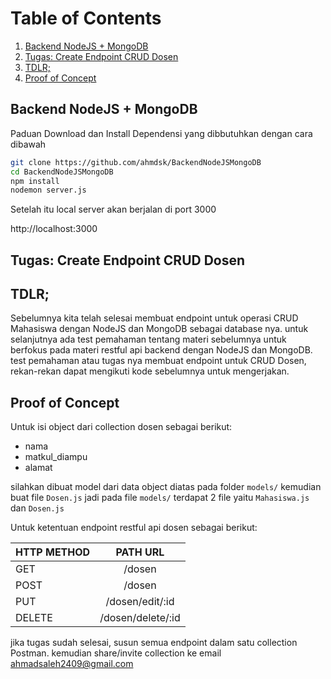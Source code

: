# Table of Contents
1. [Backend NodeJS + MongoDB](#backend-nodejs--mongodb)
2. [Tugas: Create Endpoint CRUD Dosen](#tugas-create-endpoint-crud-dosen)
3. [TDLR;](#tldr)
4. [Proof of Concept](#proof-of-concept)

## Backend NodeJS + MongoDB

Paduan Download dan Install Dependensi yang dibbutuhkan dengan cara dibawah

```sh
git clone https://github.com/ahmdsk/BackendNodeJSMongoDB
cd BackendNodeJSMongoDB
npm install
nodemon server.js
```

Setelah itu local server akan berjalan di port 3000

http://localhost:3000

## Tugas: Create Endpoint CRUD Dosen

## TDLR;
Sebelumnya kita telah selesai membuat endpoint untuk operasi CRUD Mahasiswa dengan NodeJS dan MongoDB sebagai database nya. untuk selanjutnya ada test pemahaman tentang materi sebelumnya untuk berfokus pada materi restful api backend dengan NodeJS dan MongoDB. test pemahaman atau tugas nya membuat endpoint untuk CRUD Dosen, rekan-rekan dapat mengikuti kode sebelumnya untuk mengerjakan.

## Proof of Concept
Untuk isi object dari collection dosen sebagai berikut:
- nama
- matkul_diampu
- alamat

silahkan dibuat model dari data object diatas pada folder `models/` kemudian buat file `Dosen.js` jadi pada file `models/` terdapat 2 file yaitu `Mahasiswa.js` dan `Dosen.js`

Untuk ketentuan endpoint restful api dosen sebagai berikut:

| HTTP METHOD      | PATH URL |
| :---        |    :----:   |
| GET      | /dosen       |
| POST   | /dosen        |
| PUT | /dosen/edit/:id |
| DELETE | /dosen/delete/:id |

jika tugas sudah selesai, susun semua endpoint dalam satu collection Postman. kemudian share/invite collection ke email ahmadsaleh2409@gmail.com
